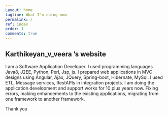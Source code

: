 ```yaml
---
Layout: home
tagline: What I'm doing now
permalink: /
ref: index
order: 1
comments: true
---
```



## Karthikeyan_v_veera &rsquo;s website

I am a Software Application Developer. I used programming languages Java8, J2EE, Python, Perl, Jsp, js. I prepared web applications in MVC designs using Angular, Ajax, JQuery, Spring-boot, Hibernate, MySql. I used ETL, Message services, RestAPIs in integration projects. I am doing the application development and support works for 10 plus years now. Fixing errors, making enhancements to the existing applications, migrating from one framework to another framework.

Thank you



